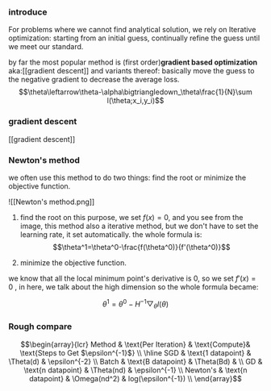
### introduce

For problems where we cannot find analytical solution, we rely on Iterative optimization:
starting from an initial guess, continually refine the guess until we meet our standard.

by far the most popular method is (first order)**gradient based optimization** aka:[[gradient descent]] and variants thereof: basically move the guess to the negative gradient to decrease the average loss.
$$\theta\leftarrow\theta-\alpha\bigtriangledown_\theta\frac{1}{N}\sum l(\theta;x_i,y_i)$$

### gradient descent
[[gradient descent]]




### Newton's method

we often use this method to do two things: find the root or minimize the  objective function.

![[Newton's method.png]]

1. find the root 
on this purpose, we set $f(x)=0$, and you see from the image, this method also a iterative method, but we don't have to set the learning rate, it set automatically. the whole formula is:
$$\theta^1=\theta^0-\frac{f(\theta^0)}{f'(\theta^0)}$$

2. minimize the  objective function.

we know that all the local minimum point's derivative is 0, so we set $f'(x)=0$ , in here, we talk about the high dimension so the whole formula became:


$$\theta^1=\theta^0-H^{-1}\bigtriangledown_\theta l(\theta)$$

### Rough compare

$$\begin{array}{lcr}
Method & \text{Per Iteration} &  \text{Compute}& \text{Steps to Get $\epsilon^{-1}$}  \\
\hline
SGD & \text{1 datapoint} & \Theta(d) & \epsilon^{-2} \\
Batch  & \text{B datapoint} & \Theta(Bd) &  \\
GD & \text{n datapoint} & \Theta(nd) & \epsilon^{-1} \\
Newton's & \text{n datapoint} & \Omega(nd^2) & log(\epsilon^{-1}) \\
\end{array}$$












